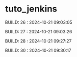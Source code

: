 # tuto_jenkins
BUILD: 26 : 2024-10-21 09:03:05

BUILD: 27 : 2024-10-21 09:03:26

BUILD: 28 : 2024-10-21 09:27:27

BUILD: 30 : 2024-10-21 09:30:17

